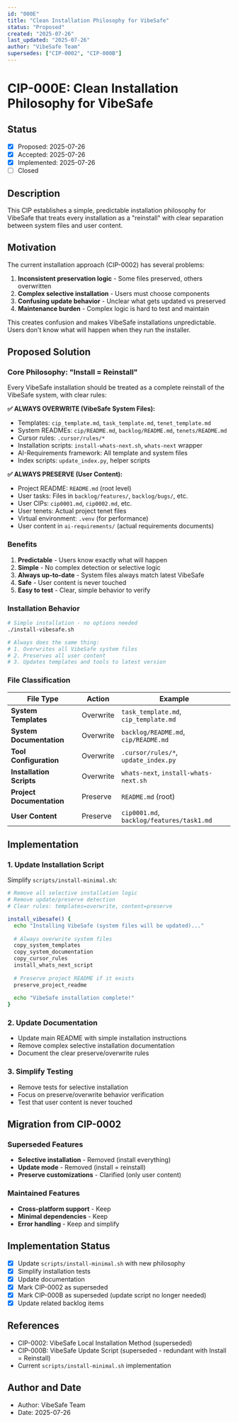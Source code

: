 ```yaml
---
id: "000E"
title: "Clean Installation Philosophy for VibeSafe"
status: "Proposed"
created: "2025-07-26"
last_updated: "2025-07-26"
author: "VibeSafe Team"
supersedes: ["CIP-0002", "CIP-000B"]
---
```


# CIP-000E: Clean Installation Philosophy for VibeSafe

## Status

- [x] Proposed: 2025-07-26
- [x] Accepted: 2025-07-26
- [x] Implemented: 2025-07-26
- [ ] Closed

## Description

This CIP establishes a simple, predictable installation philosophy for VibeSafe that treats every installation as a "reinstall" with clear separation between system files and user content.

## Motivation

The current installation approach (CIP-0002) has several problems:

1. **Inconsistent preservation logic** - Some files preserved, others overwritten
2. **Complex selective installation** - Users must choose components
3. **Confusing update behavior** - Unclear what gets updated vs preserved
4. **Maintenance burden** - Complex logic is hard to test and maintain

This creates confusion and makes VibeSafe installations unpredictable. Users don't know what will happen when they run the installer.

## Proposed Solution

### Core Philosophy: "Install = Reinstall"

Every VibeSafe installation should be treated as a complete reinstall of the VibeSafe system, with clear rules:

**✅ ALWAYS OVERWRITE (VibeSafe System Files):**
- Templates: `cip_template.md`, `task_template.md`, `tenet_template.md`
- System READMEs: `cip/README.md`, `backlog/README.md`, `tenets/README.md`
- Cursor rules: `.cursor/rules/*` 
- Installation scripts: `install-whats-next.sh`, `whats-next` wrapper
- AI-Requirements framework: All template and system files
- Index scripts: `update_index.py`, helper scripts

**✅ ALWAYS PRESERVE (User Content):**
- Project README: `README.md` (root level)
- User tasks: Files in `backlog/features/`, `backlog/bugs/`, etc.
- User CIPs: `cip0001.md`, `cip0002.md`, etc.
- User tenets: Actual project tenet files
- Virtual environment: `.venv` (for performance)
- User content in `ai-requirements/` (actual requirements documents)

### Benefits

1. **Predictable** - Users know exactly what will happen
2. **Simple** - No complex detection or selective logic
3. **Always up-to-date** - System files always match latest VibeSafe
4. **Safe** - User content is never touched
5. **Easy to test** - Clear, simple behavior to verify

### Installation Behavior

```bash
# Simple installation - no options needed
./install-vibesafe.sh

# Always does the same thing:
# 1. Overwrites all VibeSafe system files  
# 2. Preserves all user content
# 3. Updates templates and tools to latest version
```

### File Classification

| File Type | Action | Example |
|-----------|--------|---------|
| **System Templates** | Overwrite | `task_template.md`, `cip_template.md` |
| **System Documentation** | Overwrite | `backlog/README.md`, `cip/README.md` |
| **Tool Configuration** | Overwrite | `.cursor/rules/*`, `update_index.py` |
| **Installation Scripts** | Overwrite | `whats-next`, `install-whats-next.sh` |
| **Project Documentation** | Preserve | `README.md` (root) |
| **User Content** | Preserve | `cip0001.md`, `backlog/features/task1.md` |

## Implementation

### 1. Update Installation Script

Simplify `scripts/install-minimal.sh`:

```bash
# Remove all selective installation logic
# Remove update/preserve detection 
# Clear rules: templates=overwrite, content=preserve

install_vibesafe() {
  echo "Installing VibeSafe (system files will be updated)..."
  
  # Always overwrite system files
  copy_system_templates
  copy_system_documentation  
  copy_cursor_rules
  install_whats_next_script
  
  # Preserve project README if it exists
  preserve_project_readme
  
  echo "VibeSafe installation complete!"
}
```

### 2. Update Documentation

- Update main README with simple installation instructions
- Remove complex selective installation documentation
- Document the clear preserve/overwrite rules

### 3. Simplify Testing

- Remove tests for selective installation
- Focus on preserve/overwrite behavior verification
- Test that user content is never touched

## Migration from CIP-0002

### Superseded Features

- **Selective installation** - Removed (install everything)
- **Update mode** - Removed (install = reinstall) 
- **Preserve customizations** - Clarified (only user content)

### Maintained Features

- **Cross-platform support** - Keep
- **Minimal dependencies** - Keep
- **Error handling** - Keep and simplify

## Implementation Status

- [x] Update `scripts/install-minimal.sh` with new philosophy
- [x] Simplify installation tests  
- [x] Update documentation
- [x] Mark CIP-0002 as superseded
- [x] Mark CIP-000B as superseded (update script no longer needed)
- [x] Update related backlog items

## References

- CIP-0002: VibeSafe Local Installation Method (superseded)
- CIP-000B: VibeSafe Update Script (superseded - redundant with Install = Reinstall)
- Current `scripts/install-minimal.sh` implementation

## Author and Date

- Author: VibeSafe Team
- Date: 2025-07-26 